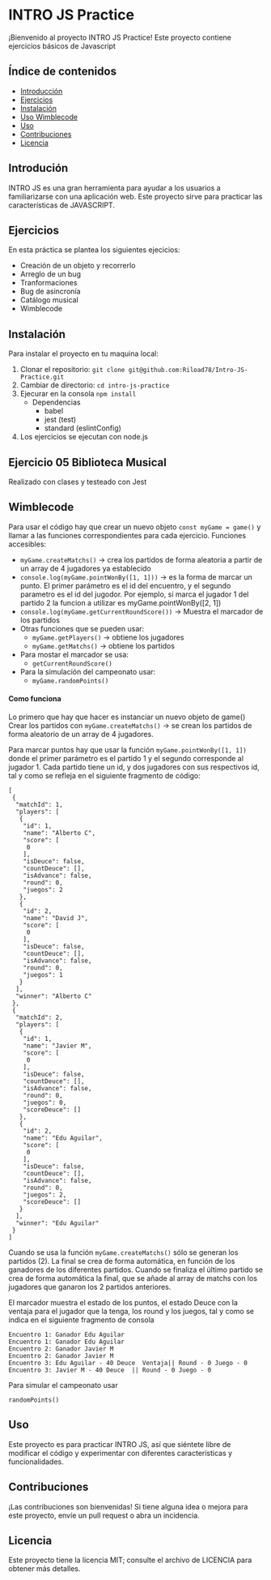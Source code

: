 # INTRO JS Practice

¡Bienvenido al proyecto INTRO JS Practice! Este proyecto contiene ejercicios básicos de Javascript

## Índice de contenidos

- [Introducción](#introdución)
- [Ejercicios](#ejercicios)
- [Instalación](#instalación)
- [Uso Wimblecode](#wimblecode)
- [Uso](#uso)
- [Contribuciones](#contribuciones)
- [Licencia](#licencia)

## Introdución

INTRO JS es una gran herramienta para ayudar a los usuarios a familiarizarse con una aplicación web. Este proyecto sirve para practicar las características de JAVASCRIPT.

## Ejercicios

En esta práctica se plantea los siguientes ejecicios:

- Creación de un objeto y recorrerlo
- Arreglo de un bug
- Tranformaciones
- Bug de asincronía
- Catálogo musical
- Wimblecode

## Instalación

Para instalar el proyecto en tu maquina local:

1. Clonar el repositorio: `git clone git@github.com:Riload78/Intro-JS-Practice.git`
2. Cambiar de directorio: `cd intro-js-practice`
3. Ejecurar en la consola `npm install`
    - Dependencias
        - babel
        - jest (test)
        - standard (eslintConfig)
4. Los ejercicios se ejecutan con node.js
## Ejercicio 05 Biblioteca Musical
Realizado con clases y testeado con Jest


## Wimblecode

Para usar el código hay que crear un nuevo objeto
```const myGame = game()```
y llamar a las funciones correspondientes para cada ejercicio.
Funciones accesibles:
- ```myGame.createMatchs()``` -> crea los partidos de forma aleatoria a partir de un array de 4 jugadores ya establecido
- ```console.log(myGame.pointWonBy([1, 1]))``` -> es la forma de marcar un punto. El primer parámetro es el id del encuentro, y el segundo parametro es el id del jugodor. Por ejemplo, si marca el jugador 1 del partido 2 la funcion a utilizar es myGame.pointWonBy([2, 1])
- ```console.log(myGame.getCurrentRoundScore())``` -> Muestra el marcador de los partidos
- Otras funciones que se pueden usar:
    - ```myGame.getPlayers()``` -> obtiene los jugadores
    - ```myGame.getMatchs()``` -> obtiene los partidos
- Para mostar el marcador se usa:
    - ```getCurrentRoundScore()```
- Para la simulación del campeonato usar:
    - ```myGame.randomPoints()```

#### Como funciona
Lo primero que hay que hacer es instanciar un nuevo objeto de game()
Crear los partidos con ```myGame.createMatchs()``` -> se crean los partidos de forma aleatorio de un array de 4 jugadores.

Para marcar puntos hay que usar la función ```myGame.pointWonBy([1, 1])``` donde el primer parámetro es el partido 1 y el segundo corresponde al jugador 1. Cada partido tiene un id, y dos jugadores con sus respectivos id, tal y como se refleja en el siguiente fragmento de código:
```
[
 {
  "matchId": 1,
  "players": [
   {
    "id": 1,
    "name": "Alberto C",
    "score": [
     0
    ],
    "isDeuce": false,
    "countDeuce": [],
    "isAdvance": false,
    "round": 0,
    "juegos": 2
   },
   {
    "id": 2,
    "name": "David J",
    "score": [
     0
    ],
    "isDeuce": false,
    "countDeuce": [],
    "isAdvance": false,
    "round": 0,
    "juegos": 1
   }
  ],
  "winner": "Alberto C"
 },
 {
  "matchId": 2,
  "players": [
   {
    "id": 1,
    "name": "Javier M",
    "score": [
     0
    ],
    "isDeuce": false,
    "countDeuce": [],
    "isAdvance": false,
    "round": 0,
    "juegos": 0,
    "scoreDeuce": []
   },
   {
    "id": 2,
    "name": "Edu Aguilar",
    "score": [
     0
    ],
    "isDeuce": false,
    "countDeuce": [],
    "isAdvance": false,
    "round": 0,
    "juegos": 2,
    "scoreDeuce": []
   }
  ],
  "winner": "Edu Aguilar"
 }
]

```

Cuando se usa la función ```myGame.createMatchs()``` sólo se generan los partidos (2). 
La final se crea de forma automática, en función de los ganadores de los diferentes partidos.
Cuando se finaliza el último partido se crea de forma automática la final, que se añade al array de matchs con los jugadores
que ganaron los 2 partidos anteriores.

El marcador muestra el estado de los puntos, el estado Deuce con la ventaja para el jugador que la tenga,
los round y los juegos, tal y como se indica en el siguiente fragmento de consola

```
Encuentro 1: Ganador Edu Aguilar
Encuentro 1: Ganador Edu Aguilar
Encuentro 2: Ganador Javier M
Encuentro 2: Ganador Javier M
Encuentro 3: Edu Aguilar - 40 Deuce  Ventaja|| Round - 0 Juego - 0
Encuentro 3: Javier M - 40 Deuce  || Round - 0 Juego - 0
```

Para simular el campeonato usar

```
randomPoints()
```

## Uso

Este proyecto es para practicar INTRO JS, así que siéntete libre de modificar el código y experimentar con diferentes características y funcionalidades.

## Contribuciones

¡Las contribuciones son bienvenidas! Si tiene alguna idea o mejora para este proyecto, envíe un pull request o abra un incidencia.

## Licencia

Este proyecto tiene la licencia MIT; consulte el archivo de LICENCIA para obtener más detalles.
